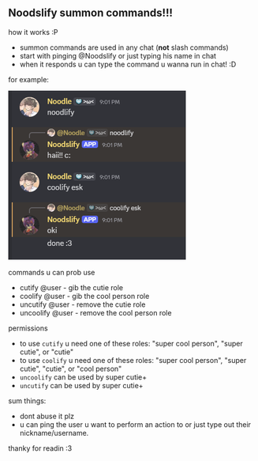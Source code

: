 ## Noodslify summon commands!!!


how it works :P

- summon commands are used in any chat (**not** slash commands)
- start with pinging @Noodslify or just typing his name in chat
- when it responds u can type the command u wanna run in chat! :D

for example:

![Coolify Preview](coolify_preview.png)


commands u can prob use

- cutify @user - gib the cutie role
- coolify @user - gib the cool person role
- uncutify @user - remove the cutie role
- uncoolify @user - remove the cool person role


permissions

- to use `cutify` u need one of these roles: "super cool person", "super cutie", or "cutie"
- to use `coolify` u need one of these roles: "super cool person", "super cutie", "cutie", or "cool person"
- `uncoolify` can be used by super cutie+
- `uncutify` can be used by super cutie+


sum things:

- dont abuse it plz
- u can ping the user u want to perform an action to or just type out their nickname/username.


thanky for readin :3

